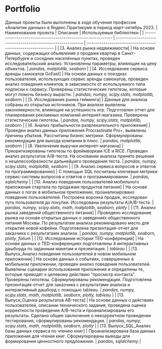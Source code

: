 # Portfolio
Данные проекты были выполнены в ходе обучения профессии «Аналитик данных» в Яндекс.Практикуме в период март-октябрь 2023.
| Наименование проекта                | Описание                                                     | Используемые библиотеки                                                         |
| :------------------------------------------------------------ | :------------------------------------------------------------ | :------------------------------------------------------------ |
| [3. Анализ рынка недвижимости] | На основе данных, содержащих объявления о продаже квартир в Санкт-Петербурге и соседних населённых пунктах, проведен исследовательский анализ. Установлены параметры, влияющие на цену объектов. | *pandas, matplotlib, seaborn* |
| [4. Исследование сервиса аренды самокатов GoFast] | На основе данных о поездках пользователей, использующих  сервис аренды самокатов, проведен анализ  поведения клиентов, в зависимости от используемого типа подписки к сервису.  Проверены статистические гипотезы,  которые могут помочь бизнесу вырасти. | *pandas, numpy, scipy.stats, matplotlib, seaborn* |
| [5. Исследование рынка гейминга] | Данные для анализа собраны из открытых источников. При анализе выявлены закономерности, влияющие на успешность игр. Подготовлен отчет для планирования рекламных компаний интернет-магазина. Проверены статистические гипотезы. | *pandas, numpy, scipy.stats, matplotlib, seaborn* |
| [6. Анализ прибыльности развлекательного приложения] | Проведен анализ данных приложения Procrastinate Pro+, выявлены причины убытков. Рассчитаны бизнес метрики. Сформулированы рекомендации для выхода компании в плюс. | *pandas, matplotlib, seaborn* |
| [8. Увеличение выручки интернет-магазина] | Приоритизированы гипотезы по фреймворкам ICE и RICE. Проведен анализ результатов A/B-теста. На основании анализа принято решение о нецелесообразности дальнейшего проведения теста. | *pandas, numpy, scipy.stats, matplotlib, seaborn* |
| [9. Анализ сервиса вопросов и ответов по программированию] | С помощью SQL посчитаны ключевые метрики сервис-системы вопросов и ответов о программировании. | *pandas, sqlalchemy* |
| [10. Анализ поведения пользователей мобильного приложения стартапа по продажам продуктов питания] | На основе данных о логах в мобильном приложении, проанализировано поведение пользователей. Построена воронка продаж, исследован путь пользователя до покупки. Исследованы результаты A/A/B-теста. | *pandas, numpy, scipy.stats, math, matplotlib, seaborn, plotly* |
| [11. Анализ рынка заведений общественного питания] | Проведено исследование рынка на основе открытых данных о заведениях общественного питания Москвы. По результатам анализа рекомендовано место для открытия новой кофейни. Подготовлена презентация-отчет для заказчика с результатами анализа. | *pandas, numpy, matplotlib, seaborn, plotly, folium* |
| [12. Исследование истории TED-конференций] | На основе данных о TED-конференциях  подготовлены 4 интерактивных дашборда по заданным макетам и презентация. | *tableau* |
| [13. Выпуск_Анализ поведения пользователей в новом мобильном приложении] | На основе данных о событиях, совершенных в мобильном приложении, проведен анализ поведения пользователей.  Выявлены сценарии использования приложения и определены те, которые приводят к целевому действию "просмотр контакта". Проверены гипотезы. Сформулированы рекомендации. Подготовлена презентация-отчет для заказчика с результатами анализа и интерактивный дашборд с помощью tableau. | *pandas, numpy, scipy.stats, math, matplotlib, seaborn, plotly, tableau* |
| [13. Выпуск_Оценка результатов AB-теста] | На основе данных о действиях пользователей, описании технического задания, проведена оценка корректности проведения А/В-теста и проанализированы его результаты. Сделано общее заключение о некорректном проведении тестирования, сформулированы рекомендации. | *pandas, numpy, scipy.stats, math, matplotlib, seaborn, plotly* |
| [13. Выпуск_SQL_Анализ базы данных сервиса по чтению книг] | Проанализирована база данных приложения для чтения книг. Сформулированы выводы для формирования ценностного предложения. | *pandas, sqlalchemy* |
